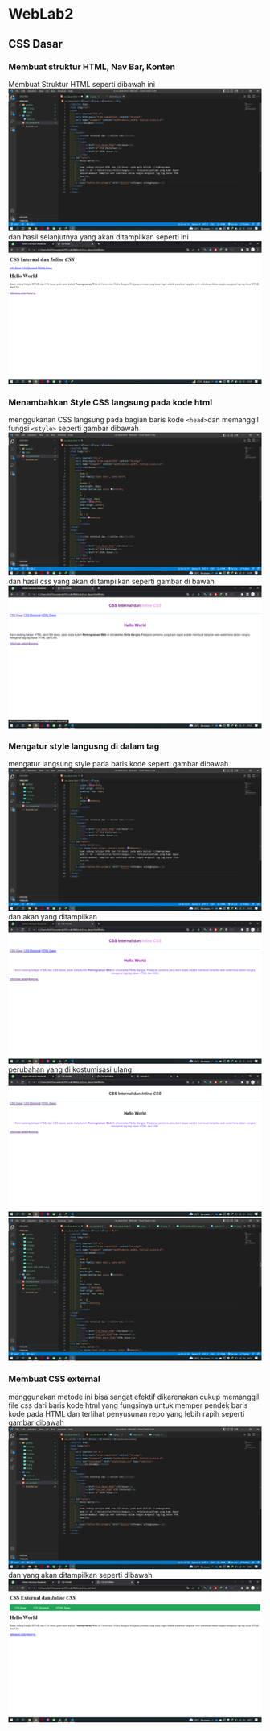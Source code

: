 # WebLab2
## CSS Dasar

### Membuat struktur HTML, Nav Bar, Konten
Membuat Struktur HTML seperti dibawah ini
![gamabr](gambar/1.png)
dan hasil selanjutnya yang akan ditampilkan seperti ini
![gambar](gambar/1.1.png)

### Menambahkan Style CSS langsung pada kode html
menggukanan CSS langsung pada bagian baris kode `<head>`dan
memanggil fungsi `<style>` seperti gambar dibawah
![gambar](gambar/2.png)
dan hasil css yang akan di tampilkan seperti gambar di bawah
![gambar](gambar/2.2.png)

### Mengatur style langusng di dalam tag
mengatur langsung style pada baris kode seperti gambar dibawah
![gambar](gambar/3.png)
dan akan yang ditampilkan
![gambar](gambar/3.1.png)
perubahan yang di kostumisasi ulang
![gambar](gambar/p3.2.png)
![gambar](gambar/p3.3.png)

### Membuat CSS external
menggunakan metode ini bisa sangat efektif dikarenakan cukup memanggil file css dari baris kode html
yang fungsinya untuk memper pendek baris kode pada HTML dan terlihat penyusunan repo yang lebih rapih
seperti gambar dibawah
![gambar](gambar/4.png)
dan yang akan ditampilkan seperti dibawah
![gambar](gambar/4.1.png)